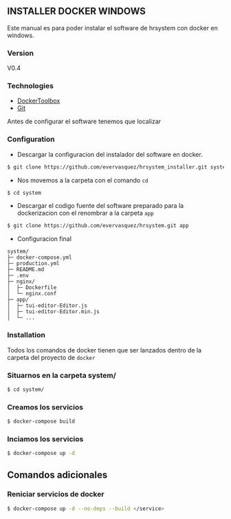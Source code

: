 ## INSTALLER DOCKER WINDOWS
Este manual es para poder instalar el software de hrsystem con docker en windows.

### Version
V0.4

### Technologies

* [DockerToolbox](https://drive.google.com/file/d/1ebWirBtiEBDf7JVL4utbmAH9ktqH0j8y/view?usp=sharing)
* [Git](https://git-scm.com)

Antes de configurar el software tenemos que localizar 

### Configuration
* Descargar la configuracion del instalador del software en docker.
```sh
$ git clone https://github.com/evervasquez/hrsystem_installer.git system
```

* Nos movemos a la carpeta con el comando ```cd```
```sh
$ cd system
```

* Descargar el codigo fuente del software preparado para la dockerizacion con el renombrar a la carpeta ``app``
```sh
$ git clone https://github.com/evervasquez/hrsystem.git app
```

* Configuracion  final
```
system/
├─ docker-compose.yml
├─ production.yml
├─ README.md
├─ .env
├─ nginx/
│  ├─ Dockerfile
│  └─ nginx.conf
├─ app/
│  ├─ tui-editor-Editor.js
│  ├─ tui-editor-Editor.min.js
│  └─ ...
```

### Installation
Todos los comandos de docker tienen que ser lanzados dentro de la carpeta del proyecto de `docker`

### Situarnos en la carpeta system/
```sh
$ cd system/
```

### Creamos los servicios
```sh
$ docker-compose build
```

### Inciamos los servicios
```sh
$ docker-compose up -d
```


## Comandos adicionales


### Reniciar servicios de docker
```sh
$ docker-compose up -d --no-deps --build </service>
```
